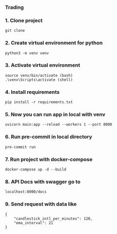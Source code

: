 ### Trading

### 1. Clone project    
    git clone

### 2. Create virtual environment for python
    python3 -m venv venv

### 3. Activate virtual environment    
    source venv/bin/activate (bash)
    .\venv\Scripts\activate (shell)

### 4. Install requirements    
    pip install -r requirements.txt

### 5. Now you can run app in local with venv
    uvicorn main:app --reload --workers 1 --port 8000 

### 6. Run pre-commit in local directory     
    pre-commit run 

### 7. Run project with docker-compose
    docker-compose up -d --build

### 8. API Docs with swagger go to
    localhost:8000/docs

### 9. Send request with data like 
    {
        "candlestick_intl_per_minutes": 120,
        "ema_interval": 21
    }